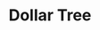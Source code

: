 ---
title: "Dollar Tree"
url: /morton-grove/dollar-tree-west-dempster-street/
shop: variety store
---